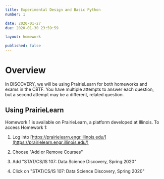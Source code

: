 ```yaml
---
title: Experimental Design and Basic Python
number: 1

date: 2020-01-27
due: 2020-01-30 23:59:59

layout: homework

published: false
---
```


# Overview

In DISCOVERY, we will be using PrairieLearn for both homeworks and exams in the CBTF.  You have multiple attempts to answer each question, but a second attempt may be a different, related question.


## Using PrairieLearn

Homework 1 is available on PrairieLearn, a platform developed at Illinois.  To access Homework 1:

1. Log into [https://prairielearn.engr.illinois.edu/](https://prairielearn.engr.illinois.edu/)

2. Choose "Add or Remove Courses"

3. Add "STAT/CS/IS 107: Data Science Discovery, Spring 2020"

4. Click on "STAT/CS/IS 107: Data Science Discovery, Spring 2020"